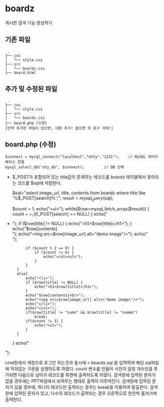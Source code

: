 # boardz
게시판 검색 기능 완성하기

## 기존 파일
```
 .
├── css
│   └── style.css
├── src
│   └── boardz.css
├── board.html
```

## 추가 및 수정된 파일
```
 .
├── css
│   └── style.css
├── src
│   └── boardz.css
├── board.php (수정)
[만약 추가한 파일이 있으면, 내용 추가! 없으면 이 문구 삭제!]
```
## board.php (수정)

    $connect = mysql_connect("localhost","ohty","1231");    // MySQL 데이터베이스 연결
    mysql_select_db("oty_db", $connect);         // DB 선택
    
* $_POST가 포함되어 있는 title값이 존재하는 레코드를 boardz 테이블에서 찾아오는 코드를 $sql에 저장한다.
    
     
    $sql="select image_url, title, contents from boardz where title like '%$_POST[search]%';"; 
    $result=mysql_query($sql);  
    
    $count = 1;
    echo("<ul>");
    while($row=mysql_fetch_array($result))
    {
        $count++;
        if($_POST[search] == NULL) {
            echo("<li>");
            if ($row[title] != NULL) {
                echo("<h1>$row[title]</h1>");
            }
            echo("$row[contents]<br>");
            echo("<img src=$row[image_url] alt=\"demo image\"/>");
            echo("</li>");

            if ($count % 2 == 0) {
                if ($count != 6) {
                    echo("</ul><ul>");
                }
            }
        }
        else{
            echo("<li>");
            if ($row[title] != NULL) {
                echo("<h1>$row[title]</h1>");
            }
            echo("$row[contents]<br>");
            echo("<img src=$row[image_url] alt=\"demo image\"/>");
            echo("</li>");
            echo("</ul>");
            if($row[title] != "sumo" && $row[title] != "summo")
                break;
            if($count != 3) {
                echo("<ul>");
            }
        }
    }
    echo("</ul>");

cmd창에서 계정으로 로그인 하는것과 동시에 < boardz.sql 을 입력하여 해당  sql파일에 적혀있는 구문을 실행하도록 하였다.
count 변수를 만들어 사진이 일정 개수만큼 추가되면 다음으로 넘어가 레코드를 화면에 출력하도록 하였다.
검색창에 입력된 문자가 없을 경우에는 PPT파일에서 보여주는 형태로 출력이 이루어진다.
검색창에 입력된 문자가 있을 경우에, 하나의 레코드만 출력되는 경우는 break을 이용하여 탈출한다.
검색창에 입력된 문자가 있고, 다수의 레코드가 출력되는 경우 오른쪽으로 한칸씩 옮겨가며 출력된다.




 